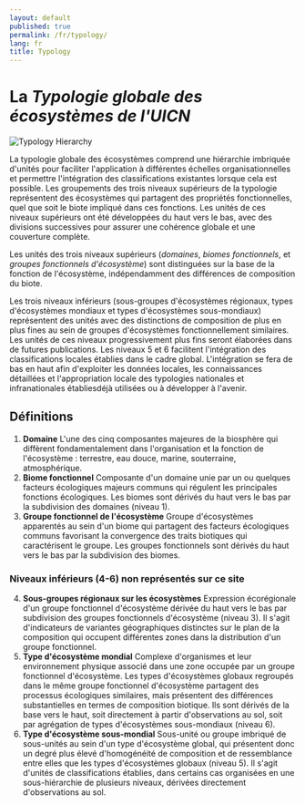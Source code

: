 ```yaml
---
layout: default
published: true
permalink: /fr/typology/
lang: fr
title: Typology
---
```


# La *Typologie globale des écosystèmes de l'UICN*

![Typology Hierarchy]({{site.baseurl}}/assets/uploads/TypologyHierarchy.svg)

La typologie globale des écosystèmes comprend une hiérarchie imbriquée d'unités pour faciliter l'application à différentes échelles organisationnelles et permettre l'intégration des classifications existantes lorsque cela est possible. Les groupements des trois niveaux supérieurs de la typologie représentent des écosystèmes qui partagent des propriétés fonctionnelles, quel que soit le biote impliqué dans ces fonctions. Les unités de ces niveaux supérieurs ont été développées du haut vers le bas, avec des divisions successives pour assurer une cohérence globale et une couverture complète. 

Les unités des trois niveaux supérieurs (*domaines*, *biomes fonctionnels*, et *groupes fonctionnels d'écosystème*) sont distinguées sur la base de la fonction de l'écosystème, indépendamment des différences de composition du biote. 

Les trois niveaux inférieurs (sous-groupes d'écosystèmes régionaux, types d'écosystèmes mondiaux et types d'écosystèmes sous-mondiaux) représentent des unités avec des distinctions de composition de plus en plus fines au sein de groupes d'écosystèmes fonctionnellement similaires. Les unités de ces niveaux progressivement plus fins seront élaborées dans de futures publications. Les niveaux 5 et 6 facilitent l'intégration des classifications locales établies dans le cadre global. L'intégration se fera de bas en haut afin d'exploiter les données locales, les connaissances détaillées et l'appropriation locale des typologies nationales et infranationales établiesdéjà utilisées ou à développer à l'avenir. 

## Définitions

1. **Domaine**	L'une des cinq composantes majeures de la biosphère qui diffèrent fondamentalement dans l'organisation et la fonction de l'écosystème : terrestre, eau douce, marine, souterraine, atmosphérique.
2. **Biome fonctionnel**	Composante d'un domaine unie par un ou quelques facteurs écologiques majeurs communs qui régulent les principales fonctions écologiques. Les biomes sont dérivés du haut vers le bas par la subdivision des domaines (niveau 1).
3. **Groupe fonctionnel de l'écosystème**	Groupe d'écosystèmes apparentés au sein d'un biome qui partagent des facteurs écologiques communs favorisant la convergence des traits biotiques qui caractérisent le groupe. Les groupes fonctionnels sont dérivés du haut vers le bas par la subdivision des biomes.

### Niveaux inférieurs (4-6) non représentés sur ce site

4. **Sous-groupes régionaux sur les écosystèmes**	Expression écorégionale d'un groupe fonctionnel d'écosystème dérivée du haut vers le bas par subdivision des groupes fonctionnels d'écosystème (niveau 3). Il s'agit d'indicateurs de variantes géographiques distinctes sur le plan de la composition qui occupent différentes zones dans la distribution d'un groupe fonctionnel.
5. **Type d'écosystème mondial**	Complexe d'organismes et leur environnement physique associé dans une zone occupée par un groupe fonctionnel d'écosystème. Les types d'écosystèmes globaux regroupés dans le même groupe fonctionnel d'écosystème partagent des processus écologiques similaires, mais présentent des différences substantielles en termes de composition biotique. Ils sont dérivés de la base vers le haut, soit directement à partir d'observations au sol, soit par agrégation de types d'écosystèmes sous-mondiaux (niveau 6).
6. **Type d'écosystème sous-mondial**	Sous-unité ou groupe imbriqué de sous-unités au sein d'un type d'écosystème global, qui présentent donc un degré plus élevé d'homogénéité de composition et de ressemblance entre elles que les types d'écosystèmes globaux (niveau 5). Il s'agit d'unités de classifications établies, dans certains cas organisées en une sous-hiérarchie de plusieurs niveaux, dérivées directement d'observations au sol.
